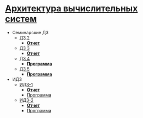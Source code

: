 # [Архитектура вычислительных систем](https://www.hse.ru/edu/courses/402853428)

- Семинарские ДЗ
  - [ДЗ 2](HW_2/)
    - [**Отчет**](HW_2/DZ_2.pdf)
  - [ДЗ 3](HW_3/)
    - [**Отчет**](HW_3/dz_3_countdown.md)
  - [ДЗ 4](HW_4/)
    - [**Программа**](HW_4/hw4.asm)
  - [ДЗ 5](HW_5)
    - [**Программа**](HW_5/hw5.asm)
- ИДЗ
  - [ИДЗ-1](IDZ_1)
    - [**Отчет**](IDZ_1/readme.pdf)
    - [Программа](IDZ_1/program)
  - [ИДЗ-2](IDZ_2)
    - [**Отчет**](IDZ_2/отчет.pdf)
    - [Программа](IDZ_2/program)